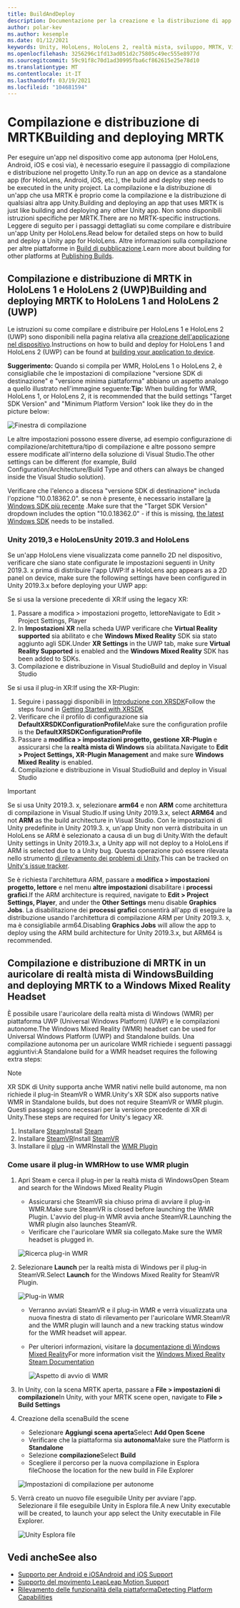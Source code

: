 ```yaml
---
title: BuildAndDeploy
description: Documentazione per la creazione e la distribuzione di app in diversi dispositivi.
author: polar-kev
ms.author: kesemple
ms.date: 01/12/2021
keywords: Unity, HoloLens, HoloLens 2, realtà mista, sviluppo, MRTK, Visual Studio, Android, IOS
ms.openlocfilehash: 3256296c1fd13ad051d2c75805c49ec555e8977d
ms.sourcegitcommit: 59c91f8c70d1ad30995fba6cf862615e25e78d10
ms.translationtype: MT
ms.contentlocale: it-IT
ms.lasthandoff: 03/19/2021
ms.locfileid: "104681594"
---
```

# <a name="building-and-deploying-mrtk"></a><span data-ttu-id="dabf4-104">Compilazione e distribuzione di MRTK</span><span class="sxs-lookup"><span data-stu-id="dabf4-104">Building and deploying MRTK</span></span>

<span data-ttu-id="dabf4-105">Per eseguire un'app nel dispositivo come app autonoma (per HoloLens, Android, iOS e così via), è necessario eseguire il passaggio di compilazione e distribuzione nel progetto Unity.</span><span class="sxs-lookup"><span data-stu-id="dabf4-105">To run an app on device as a standalone app (for HoloLens, Android, iOS, etc.), the build and deploy step needs to be executed in the unity project.</span></span> <span data-ttu-id="dabf4-106">La compilazione e la distribuzione di un'app che usa MRTK è proprio come la compilazione e la distribuzione di qualsiasi altra app Unity.</span><span class="sxs-lookup"><span data-stu-id="dabf4-106">Building and deploying an app that uses MRTK is just like building and deploying any other Unity app.</span></span> <span data-ttu-id="dabf4-107">Non sono disponibili istruzioni specifiche per MRTK.</span><span class="sxs-lookup"><span data-stu-id="dabf4-107">There are no MRTK-specific instructions.</span></span> <span data-ttu-id="dabf4-108">Leggere di seguito per i passaggi dettagliati su come compilare e distribuire un'app Unity per HoloLens.</span><span class="sxs-lookup"><span data-stu-id="dabf4-108">Read below for detailed steps on how to build and deploy a Unity app for HoloLens.</span></span>  <span data-ttu-id="dabf4-109">Altre informazioni sulla compilazione per altre piattaforme in [Build di pubblicazione](https://docs.unity3d.com/Manual/PublishingBuilds.html).</span><span class="sxs-lookup"><span data-stu-id="dabf4-109">Learn more about building for other platforms at [Publishing Builds](https://docs.unity3d.com/Manual/PublishingBuilds.html).</span></span>

## <a name="building-and-deploying-mrtk-to-hololens-1-and-hololens-2-uwp"></a><span data-ttu-id="dabf4-110">Compilazione e distribuzione di MRTK in HoloLens 1 e HoloLens 2 (UWP)</span><span class="sxs-lookup"><span data-stu-id="dabf4-110">Building and deploying MRTK to HoloLens 1 and HoloLens 2 (UWP)</span></span>

<span data-ttu-id="dabf4-111">Le istruzioni su come compilare e distribuire per HoloLens 1 e HoloLens 2 (UWP) sono disponibili nella pagina relativa alla [creazione dell'applicazione nel dispositivo](https://docs.microsoft.com/windows/mixed-reality/mrlearning-base-ch1#build-your-application-to-your-device).</span><span class="sxs-lookup"><span data-stu-id="dabf4-111">Instructions on how to build and deploy for HoloLens 1 and HoloLens 2 (UWP) can be found at [building your application to device](https://docs.microsoft.com/windows/mixed-reality/mrlearning-base-ch1#build-your-application-to-your-device).</span></span>

<span data-ttu-id="dabf4-112">**Suggerimento:** Quando si compila per WMR, HoloLens 1 o HoloLens 2, è consigliabile che le impostazioni di compilazione "versione SDK di destinazione" e "versione minima piattaforma" abbiano un aspetto analogo a quello illustrato nell'immagine seguente:</span><span class="sxs-lookup"><span data-stu-id="dabf4-112">**Tip:** When building for WMR, HoloLens 1, or HoloLens 2, it is recommended that the build settings "Target SDK Version" and "Minimum Platform Version" look like they do in the picture below:</span></span>

![Finestra di compilazione](../features/images/getting-started/BuildWindow.png)

<span data-ttu-id="dabf4-114">Le altre impostazioni possono essere diverse, ad esempio configurazione di compilazione/architettura/tipo di compilazione e altre possono sempre essere modificate all'interno della soluzione di Visual Studio.</span><span class="sxs-lookup"><span data-stu-id="dabf4-114">The other settings can be different (for example, Build Configuration/Architecture/Build Type and others can always be changed inside the Visual Studio solution).</span></span>

<span data-ttu-id="dabf4-115">Verificare che l'elenco a discesa "versione SDK di destinazione" includa l'opzione "10.0.18362.0". se non è presente, è necessario installare [la Windows SDK più recente](https://developer.microsoft.com/windows/downloads/windows-10-sdk) .</span><span class="sxs-lookup"><span data-stu-id="dabf4-115">Make sure that the "Target SDK Version" dropdown includes the option "10.0.18362.0" - if this is missing, [the latest Windows SDK](https://developer.microsoft.com/windows/downloads/windows-10-sdk) needs to be installed.</span></span>

### <a name="unity-20193-and-hololens"></a><span data-ttu-id="dabf4-116">Unity 2019,3 e HoloLens</span><span class="sxs-lookup"><span data-stu-id="dabf4-116">Unity 2019.3 and HoloLens</span></span>

<span data-ttu-id="dabf4-117">Se un'app HoloLens viene visualizzata come pannello 2D nel dispositivo, verificare che siano state configurate le impostazioni seguenti in Unity 2019.3. x prima di distribuire l'app UWP:</span><span class="sxs-lookup"><span data-stu-id="dabf4-117">If a HoloLens app appears as a 2D panel on device, make sure the following settings have been configured in Unity 2019.3.x before deploying your UWP app:</span></span>

<span data-ttu-id="dabf4-118">Se si usa la versione precedente di XR:</span><span class="sxs-lookup"><span data-stu-id="dabf4-118">If using the legacy XR:</span></span>

1. <span data-ttu-id="dabf4-119">Passare a modifica > impostazioni progetto, lettore</span><span class="sxs-lookup"><span data-stu-id="dabf4-119">Navigate to Edit > Project Settings, Player</span></span>
1. <span data-ttu-id="dabf4-120">In **Impostazioni XR** nella scheda UWP verificare che **Virtual Reality supported** sia abilitato e che **Windows Mixed Reality** SDK sia stato aggiunto agli SDK.</span><span class="sxs-lookup"><span data-stu-id="dabf4-120">Under **XR Settings** in the UWP tab, make sure **Virtual Reality Supported** is enabled and the **Windows Mixed Reality** SDK has been added to SDKs.</span></span>
1. <span data-ttu-id="dabf4-121">Compilazione e distribuzione in Visual Studio</span><span class="sxs-lookup"><span data-stu-id="dabf4-121">Build and deploy in Visual Studio</span></span>

<span data-ttu-id="dabf4-122">Se si usa il plug-in XR:</span><span class="sxs-lookup"><span data-stu-id="dabf4-122">If using the XR-Plugin:</span></span>

1. <span data-ttu-id="dabf4-123">Seguire i passaggi disponibili in [Introduzione con XRSDK](../configuration/GettingStartedWithMRTKAndXRSDK.md)</span><span class="sxs-lookup"><span data-stu-id="dabf4-123">Follow the steps found in [Getting Started with XRSDK](../configuration/GettingStartedWithMRTKAndXRSDK.md)</span></span>
1. <span data-ttu-id="dabf4-124">Verificare che il profilo di configurazione sia **DefaultXRSDKConfigurationProfile**</span><span class="sxs-lookup"><span data-stu-id="dabf4-124">Make sure the configuration profile is the **DefaultXRSDKConfigurationProfile**</span></span>
1. <span data-ttu-id="dabf4-125">Passare a **modifica > impostazioni progetto, gestione XR-Plugin** e assicurarsi che la **realtà mista di Windows** sia abilitata.</span><span class="sxs-lookup"><span data-stu-id="dabf4-125">Navigate to **Edit > Project Settings, XR-Plugin Management** and make sure **Windows Mixed Reality** is enabled.</span></span>
1. <span data-ttu-id="dabf4-126">Compilazione e distribuzione in Visual Studio</span><span class="sxs-lookup"><span data-stu-id="dabf4-126">Build and deploy in Visual Studio</span></span>

>[!IMPORTANT]
> <span data-ttu-id="dabf4-127">Se si usa Unity 2019.3. x, selezionare **arm64** e non **ARM** come architettura di compilazione in Visual Studio.</span><span class="sxs-lookup"><span data-stu-id="dabf4-127">If using Unity 2019.3.x, select **ARM64** and not **ARM** as the build architecture in Visual Studio.</span></span> <span data-ttu-id="dabf4-128">Con le impostazioni di Unity predefinite in Unity 2019.3. x, un'app Unity non verrà distribuita in un HoloLens se ARM è selezionato a causa di un bug di Unity.</span><span class="sxs-lookup"><span data-stu-id="dabf4-128">With the default Unity settings in Unity 2019.3.x, a Unity app will not deploy to a HoloLens if ARM is selected due to a Unity bug.</span></span> <span data-ttu-id="dabf4-129">Questa operazione può essere rilevata nello strumento [di rilevamento dei problemi di Unity](https://issuetracker.unity3d.com/issues/enabling-graphics-jobs-in-2019-dot-3-x-results-in-a-crash-or-nothing-rendering-on-hololens-2).</span><span class="sxs-lookup"><span data-stu-id="dabf4-129">This can be tracked on [Unity's issue tracker](https://issuetracker.unity3d.com/issues/enabling-graphics-jobs-in-2019-dot-3-x-results-in-a-crash-or-nothing-rendering-on-hololens-2).</span></span>
>
> <span data-ttu-id="dabf4-130">Se è richiesta l'architettura ARM, passare a **modifica > impostazioni progetto, lettore** e nel menu **altre impostazioni** disabilitare i **processi grafici**.</span><span class="sxs-lookup"><span data-stu-id="dabf4-130">If the ARM architecture is required, navigate to **Edit > Project Settings, Player**, and under the **Other Settings** menu disable **Graphics Jobs**.</span></span> <span data-ttu-id="dabf4-131">La disabilitazione dei **processi grafici** consentirà all'app di eseguire la distribuzione usando l'architettura di compilazione ARM per Unity 2019.3. x, ma è consigliabile arm64.</span><span class="sxs-lookup"><span data-stu-id="dabf4-131">Disabling **Graphics Jobs** will allow the app to deploy using the ARM build architecture for Unity 2019.3.x, but ARM64 is recommended.</span></span>

## <a name="building-and-deploying-mrtk-to-a-windows-mixed-reality-headset"></a><span data-ttu-id="dabf4-132">Compilazione e distribuzione di MRTK in un auricolare di realtà mista di Windows</span><span class="sxs-lookup"><span data-stu-id="dabf4-132">Building and deploying MRTK to a Windows Mixed Reality Headset</span></span>

<span data-ttu-id="dabf4-133">È possibile usare l'auricolare della realtà mista di Windows (WMR) per piattaforma UWP (Universal Windows Platform) (UWP) e le compilazioni autonome.</span><span class="sxs-lookup"><span data-stu-id="dabf4-133">The Windows Mixed Reality (WMR) headset can be used for Universal Windows Platform (UWP) and Standalone builds.</span></span>  <span data-ttu-id="dabf4-134">Una compilazione autonoma per un auricolare WMR richiede i seguenti passaggi aggiuntivi:</span><span class="sxs-lookup"><span data-stu-id="dabf4-134">A Standalone build for a WMR headset requires the following extra steps:</span></span>

> [!NOTE]
> <span data-ttu-id="dabf4-135">XR SDK di Unity supporta anche WMR nativi nelle build autonome, ma non richiede il plug-in SteamVR o WMR.</span><span class="sxs-lookup"><span data-stu-id="dabf4-135">Unity's XR SDK also supports native WMR in Standalone builds, but does not require SteamVR or WMR plugin.</span></span> <span data-ttu-id="dabf4-136">Questi passaggi sono necessari per la versione precedente di XR di Unity.</span><span class="sxs-lookup"><span data-stu-id="dabf4-136">These steps are required for Unity's legacy XR.</span></span>

1. <span data-ttu-id="dabf4-137">Installare [Steam](https://store.steampowered.com/about/)</span><span class="sxs-lookup"><span data-stu-id="dabf4-137">Install [Steam](https://store.steampowered.com/about/)</span></span>
1. <span data-ttu-id="dabf4-138">Installare [SteamVR](https://store.steampowered.com/app/250820/SteamVR/)</span><span class="sxs-lookup"><span data-stu-id="dabf4-138">Install [SteamVR](https://store.steampowered.com/app/250820/SteamVR/)</span></span>
1. <span data-ttu-id="dabf4-139">Installare il [plug](https://store.steampowered.com/app/719950/Windows_Mixed_Reality_for_SteamVR/) -in WMR</span><span class="sxs-lookup"><span data-stu-id="dabf4-139">Install the [WMR Plugin](https://store.steampowered.com/app/719950/Windows_Mixed_Reality_for_SteamVR/)</span></span>

### <a name="how-to-use-wmr-plugin"></a><span data-ttu-id="dabf4-140">Come usare il plug-in WMR</span><span class="sxs-lookup"><span data-stu-id="dabf4-140">How to use WMR plugin</span></span>

1. <span data-ttu-id="dabf4-141">Apri Steam e cerca il plug-in per la realtà mista di Windows</span><span class="sxs-lookup"><span data-stu-id="dabf4-141">Open Steam and search for the Windows Mixed Reality Plugin</span></span>
    - <span data-ttu-id="dabf4-142">Assicurarsi che SteamVR sia chiuso prima di avviare il plug-in WMR.</span><span class="sxs-lookup"><span data-stu-id="dabf4-142">Make sure SteamVR is closed before launching the WMR Plugin.</span></span> <span data-ttu-id="dabf4-143">L'avvio del plug-in WMR avvia anche SteamVR.</span><span class="sxs-lookup"><span data-stu-id="dabf4-143">Launching the WMR plugin also launches SteamVR.</span></span>
    - <span data-ttu-id="dabf4-144">Verificare che l'auricolare WMR sia collegato.</span><span class="sxs-lookup"><span data-stu-id="dabf4-144">Make sure the WMR headset is plugged in.</span></span>

    ![Ricerca plug-in WMR](../features/images/build-deploy/wmr/SteamSearchWMRPlugin.png)

1. <span data-ttu-id="dabf4-146">Selezionare **Launch** per la realtà mista di Windows per il plug-in SteamVR.</span><span class="sxs-lookup"><span data-stu-id="dabf4-146">Select **Launch** for the Windows Mixed Reality for SteamVR Plugin.</span></span>

    ![Plug-in WMR](../features/images/build-deploy/wmr/WMRPlugin.png)

    - <span data-ttu-id="dabf4-148">Verranno avviati SteamVR e il plug-in WMR e verrà visualizzata una nuova finestra di stato di rilevamento per l'auricolare WMR.</span><span class="sxs-lookup"><span data-stu-id="dabf4-148">SteamVR and the WMR plugin will launch and a new tracking status window for the WMR headset will appear.</span></span>
    - <span data-ttu-id="dabf4-149">Per ulteriori informazioni, visitare la [documentazione di Windows Mixed Reality](https://support.microsoft.com/help/4053622/windows-10-play-steamvr-games-in-windows-mixed-reality)</span><span class="sxs-lookup"><span data-stu-id="dabf4-149">For more information visit the [Windows Mixed Reality Steam Documentation](https://support.microsoft.com/help/4053622/windows-10-play-steamvr-games-in-windows-mixed-reality)</span></span>

        ![Aspetto di avvio di WMR](../features/images/build-deploy/wmr/WMRPluginActive.png)

1. <span data-ttu-id="dabf4-151">In Unity, con la scena MRTK aperta, passare a **File > impostazioni di compilazione**</span><span class="sxs-lookup"><span data-stu-id="dabf4-151">In Unity, with your MRTK scene open, navigate to **File > Build Settings**</span></span>

1. <span data-ttu-id="dabf4-152">Creazione della scena</span><span class="sxs-lookup"><span data-stu-id="dabf4-152">Build the scene</span></span>
    - <span data-ttu-id="dabf4-153">Selezionare **Aggiungi scena aperta**</span><span class="sxs-lookup"><span data-stu-id="dabf4-153">Select **Add Open Scene**</span></span>
    - <span data-ttu-id="dabf4-154">Verificare che la piattaforma sia **autonoma**</span><span class="sxs-lookup"><span data-stu-id="dabf4-154">Make sure the Platform is **Standalone**</span></span>
    - <span data-ttu-id="dabf4-155">Selezione **compilazione**</span><span class="sxs-lookup"><span data-stu-id="dabf4-155">Select **Build**</span></span>
    - <span data-ttu-id="dabf4-156">Scegliere il percorso per la nuova compilazione in Esplora file</span><span class="sxs-lookup"><span data-stu-id="dabf4-156">Choose the location for the new build in File Explorer</span></span>

    ![Impostazioni di compilazione per autonome](../features/images/build-deploy/wmr/BuildSettingsStandaloneUnity.png)

1. <span data-ttu-id="dabf4-158">Verrà creato un nuovo file eseguibile Unity per avviare l'app. Selezionare il file eseguibile Unity in Esplora file.</span><span class="sxs-lookup"><span data-stu-id="dabf4-158">A new Unity executable will be created, to launch your app select the Unity executable in File Explorer.</span></span>

    ![Unity Esplora file](../features/images/build-deploy/wmr/FileExplorerUnityExe.png)

## <a name="see-also"></a><span data-ttu-id="dabf4-160">Vedi anche</span><span class="sxs-lookup"><span data-stu-id="dabf4-160">See also</span></span>

- [<span data-ttu-id="dabf4-161">Supporto per Android e iOS</span><span class="sxs-lookup"><span data-stu-id="dabf4-161">Android and iOS Support</span></span>](../features/cross-platform/UsingARFoundation.md)
- [<span data-ttu-id="dabf4-162">Supporto del movimento Leap</span><span class="sxs-lookup"><span data-stu-id="dabf4-162">Leap Motion Support</span></span>](../features/cross-platform/LeapMotionMRTK.md)
- [<span data-ttu-id="dabf4-163">Rilevamento delle funzionalità della piattaforma</span><span class="sxs-lookup"><span data-stu-id="dabf4-163">Detecting Platform Capabilities</span></span>](../features/cross-platform/DetectingPlatformCapabilities.md)
